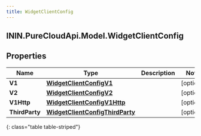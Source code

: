 ```yaml
---
title: WidgetClientConfig
---
```

## ININ.PureCloudApi.Model.WidgetClientConfig

## Properties

|Name | Type | Description | Notes|
|------------ | ------------- | ------------- | -------------|
| **V1** | [**WidgetClientConfigV1**](WidgetClientConfigV1.html) |  | [optional] |
| **V2** | [**WidgetClientConfigV2**](WidgetClientConfigV2.html) |  | [optional] |
| **V1Http** | [**WidgetClientConfigV1Http**](WidgetClientConfigV1Http.html) |  | [optional] |
| **ThirdParty** | [**WidgetClientConfigThirdParty**](WidgetClientConfigThirdParty.html) |  | [optional] |
{: class="table table-striped"}


